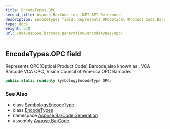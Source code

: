 ```yaml
---
title: EncodeTypes.OPC
second_title: Aspose.BarCode for .NET API Reference
description: EncodeTypes field. Represents OPCOptical Product Code Barcodealso known as  VCA Barcode VCA OPC Vision Council of America OPC Barcode
type: docs
weight: 670
url: /net/aspose.barcode.generation/encodetypes/opc/
---
```

## EncodeTypes.OPC field

Represents OPC(Optical Product Code) Barcode,also known as , VCA Barcode VCA OPC, Vision Council of America OPC Barcode.

```csharp
public static readonly SymbologyEncodeType OPC;
```

### See Also

* class [SymbologyEncodeType](../../symbologyencodetype/)
* class [EncodeTypes](../)
* namespace [Aspose.BarCode.Generation](../../../aspose.barcode.generation/)
* assembly [Aspose.BarCode](../../../)


